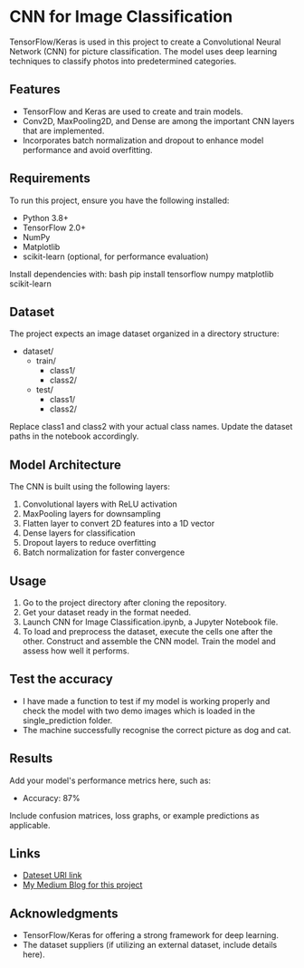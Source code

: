 # CNN for Image Classification

TensorFlow/Keras is used in this project to create a Convolutional Neural Network (CNN) for picture classification. The model uses deep learning techniques to classify photos into predetermined categories.

## Features
- TensorFlow and Keras are used to create and train models.
- Conv2D, MaxPooling2D, and Dense are among the important CNN layers that are implemented.
- Incorporates batch normalization and dropout to enhance model performance and avoid overfitting.

## Requirements
To run this project, ensure you have the following installed:
- Python 3.8+
- TensorFlow 2.0+
- NumPy
- Matplotlib
- scikit-learn (optional, for performance evaluation)

Install dependencies with:
bash
pip install tensorflow numpy matplotlib scikit-learn


## Dataset
The project expects an image dataset organized in a directory structure:

- dataset/
  - train/
    - class1/
    - class2/
  - test/
    - class1/
    - class2/

Replace class1 and class2 with your actual class names. Update the dataset paths in the notebook accordingly.

## Model Architecture
The CNN is built using the following layers:
1. Convolutional layers with ReLU activation
2. MaxPooling layers for downsampling
3. Flatten layer to convert 2D features into a 1D vector
4. Dense layers for classification
5. Dropout layers to reduce overfitting
6. Batch normalization for faster convergence

## Usage
1. Go to the project directory after cloning the repository.
2. Get your dataset ready in the format needed.
3. Launch CNN for Image Classification.ipynb, a Jupyter Notebook file.
4. To load and preprocess the dataset, execute the cells one after the other.
   Construct and assemble the CNN model.
   Train the model and assess how well it performs.

## Test the accuracy
- I have made a function to test if my model is working properly and check the model with two demo images which is loaded in the single_prediction folder.
- The machine successfully recognise the correct picture as dog and cat.
## Results
Add your model's performance metrics here, such as:
- Accuracy: 87%

Include confusion matrices, loss graphs, or example predictions as applicable.

## Links
- [Dateset URl link](https://drive.google.com/drive/folders/1Ia7lGXcX-j3z8-iUza3Y8Z56n8D5rg12?usp=sharing)
- [My Medium Blog for this project](https://medium.com/@jislam_64383/building-an-image-classification-model-using-convolutional-neural-networks-cnns-1769c9ced457)

## Acknowledgments
- TensorFlow/Keras for offering a strong framework for deep learning.
- The dataset suppliers (if utilizing an external dataset, include details here).

